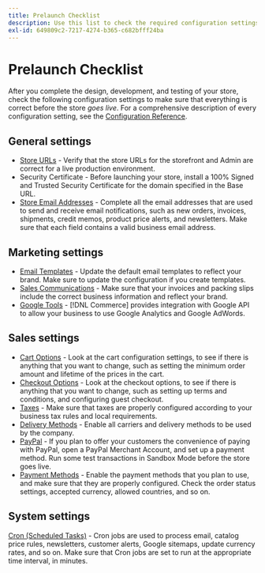```yaml
---
title: Prelaunch Checklist
description: Use this list to check the required configuration settings to make sure that everything is correct before your store goes to production.
exl-id: 649809c2-7217-4274-b365-c682bfff24ba
---
```

# Prelaunch Checklist

After you complete the design, development, and testing of your store, check the following configuration settings to make sure that everything is correct before the store _goes live_. For a comprehensive description of every configuration setting, see the [Configuration Reference](https://docs.magento.com/user-guide/stores/configuration.html).

## General settings

- [Store URLs](../stores-purchase/store-urls.md) - Verify that the store URLs for the storefront and Admin are correct for a live production environment.
- Security Certificate - Before launching your store, install a 100% Signed and Trusted Security Certificate for the domain specified in the Base URL.
- [Store Email Addresses](../getting-started/store-details.md#store-email-addresses) - Complete all the email addresses that are used to send and receive email notifications, such as new orders, invoices, shipments, credit memos, product price alerts, and newsletters. Make sure that each field contains a valid business email address.

## Marketing settings

- [Email Templates](https://docs.magento.com/user-guide/marketing/email-templates.html) - Update the default email templates to reflect your brand. Make sure to update the configuration if you create templates.
- [Sales Communications](https://docs.magento.com/user-guide/marketing/sales-communications.html) - Make sure that your invoices and packing slips include the correct business information and reflect your brand.
- [Google Tools](../merchandising-promotions/google-tools.md) - [!DNL Commerce] provides integration with Google API to allow your business to use Google Analytics and Google AdWords.

## Sales settings

- [Cart Options](../stores-purchase/cart-configuration.md) - Look at the cart configuration settings, to see if there is anything that you want to change, such as setting the minimum order amount and lifetime of the prices in the cart.
- [Checkout Options](../stores-purchase/checkout-process.md#checkout-options) - Look at the checkout options, to see if there is anything that you want to change, such as setting up terms and conditions, and configuring guest checkout.
- [Taxes](../stores-purchase/taxes.md) - Make sure that taxes are properly configured according to your business tax rules and local requirements.
- [Delivery Methods](../stores-purchase/delivery.md) - Enable all carriers and delivery methods to be used by the company.
- [PayPal](../stores-purchase/paypal.md) - If you plan to offer your customers the convenience of paying with PayPal, open a PayPal Merchant Account, and set up a payment method. Run some test transactions in Sandbox Mode before the store goes live.
- [Payment Methods](../stores-purchase/payments.md) - Enable the payment methods that you plan to use, and make sure that they are properly configured. Check the order status settings, accepted currency, allowed countries, and so on.

## System settings

[Cron (Scheduled Tasks)](https://docs.magento.com/user-guide/system/cron.html) - Cron jobs are used to process email, catalog price rules, newsletters, customer alerts, Google sitemaps, update currency rates, and so on. Make sure that Cron jobs are set to run at the appropriate time interval, in minutes.
